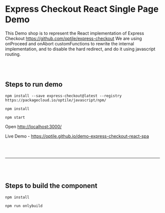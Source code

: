 # Express Checkout React Single Page Demo

This Demo shop is to represent the React implementation of Express Checkout https://github.com/optile/express-checkout
We are using onProceed and onAbort customFunctions to rewrite the internal implementation,
and to disable the hard redirect, and do it using javascript routing.


<br/>
<br/>


## Steps to run demo

`npm install --save express-checkout@latest --registry https://packagecloud.io/optile/javascript/npm/`

`npm install`

`npm start`

Open <http://localhost:3000/>

Live Demo - <https://optile.github.io/demo-express-checkout-react-spa>

<br/>
<br/>

---
<br/>
<br/>

## Steps to build the component

`npm install`

`npm run onlybuild`
